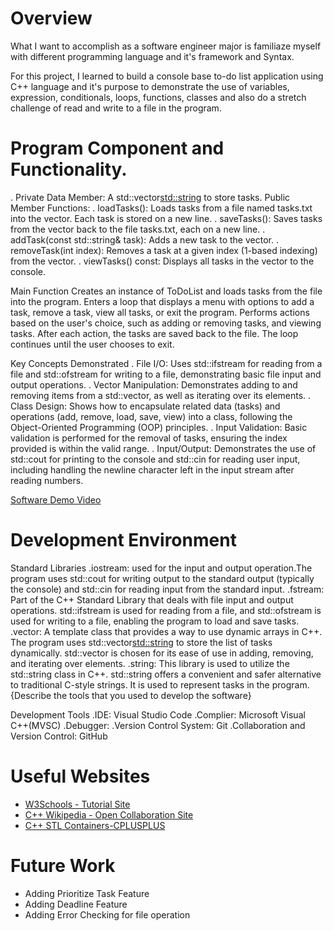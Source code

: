 # Overview

What I want to accomplish as a software engineer major is familiaze myself with different programming language and it's framework and Syntax.

For this project, I learned to build a console base to-do list application using C++ language and it's purpose to demonstrate the use of variables, expression, conditionals, loops, functions, classes and also do a stretch challenge of read and write to a file in the program.

# Program Component and Functionality.

. Private Data Member: A std::vector<std::string> to store tasks.
Public Member Functions:
. loadTasks(): Loads tasks from a file named tasks.txt into the vector. Each task is stored on a new line.
. saveTasks(): Saves tasks from the vector back to the file tasks.txt, each on a new line.
. addTask(const std::string& task): Adds a new task to the vector.
. removeTask(int index): Removes a task at a given index (1-based indexing) from the vector.
. viewTasks() const: Displays all tasks in the vector to the console.

Main Function
Creates an instance of ToDoList and loads tasks from the file into the program.
Enters a loop that displays a menu with options to add a task, remove a task, view all tasks, or exit the program.
Performs actions based on the user's choice, such as adding or removing tasks, and viewing tasks. After each action, the tasks are saved back to the file.
The loop continues until the user chooses to exit.

Key Concepts Demonstrated
. File I/O: Uses std::ifstream for reading from a file and std::ofstream for writing to a file, demonstrating basic file input and output operations.
. Vector Manipulation: Demonstrates adding to and removing items from a std::vector, as well as iterating over its elements.
. Class Design: Shows how to encapsulate related data (tasks) and operations (add, remove, load, save, view) into a class, following the Object-Oriented Programming (OOP) principles.
. Input Validation: Basic validation is performed for the removal of tasks, ensuring the index provided is within the valid range.
. Input/Output: Demonstrates the use of std::cout for printing to the console and std::cin for reading user input, including handling the newline character left in the input stream after reading numbers.

[Software Demo Video](https://youtu.be/R03YlSQ-u5c)

# Development Environment

Standard Libraries
.iostream: used for the input and output operation.The program uses std::cout for writing output to the standard output (typically the console) and std::cin for reading input from the standard input.
.fstream: Part of the C++ Standard Library that deals with file input and output operations. std::ifstream is used for reading from a file, and std::ofstream is used for writing to a file, enabling the program to load and save tasks.
.vector: A template class that provides a way to use dynamic arrays in C++. The program uses std::vector<std::string> to store the list of tasks dynamically. std::vector is chosen for its ease of use in adding, removing, and iterating over elements.
.string: This library is used to utilize the std::string class in C++. std::string offers a convenient and safer alternative to traditional C-style strings. It is used to represent tasks in the program.
{Describe the tools that you used to develop the software}

Development Tools
.IDE: Visual Studio Code
.Complier: Microsoft Visual C++(MVSC)
.Debugger:
.Version Control System:  Git
.Collaboration and Version Control: GitHub

# Useful Websites

- [W3Schools - Tutorial Site](https://www.w3schools.com/cpp/)
- [C++ Wikipedia - Open Collaboration Site](https://en.wikipedia.org/wiki/C%2B%2B)
- [C++ STL Containers-CPLUSPLUS ](http://www.cplusplus.com/reference/stl/)

# Future Work

- Adding Prioritize Task Feature
- Adding Deadline Feature
- Adding Error Checking for file operation
